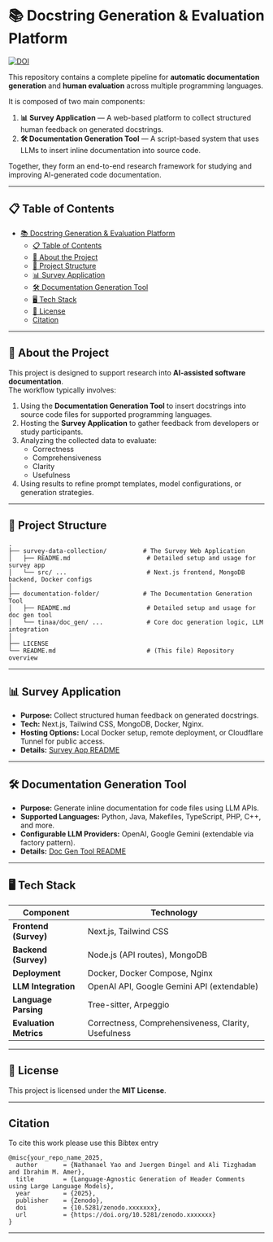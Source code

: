 # 📚 Docstring Generation & Evaluation Platform

[![DOI](https://zenodo.org/badge/DOI/10.5281/zenodo.16786536.svg)](https://doi.org/10.5281/zenodo.16786536)

This repository contains a complete pipeline for **automatic documentation generation** and **human evaluation** across multiple programming languages.

It is composed of two main components:

1. **📊 Survey Application** — A web-based platform to collect structured human feedback on generated docstrings.
2. **🛠️ Documentation Generation Tool** — A script-based system that uses LLMs to insert inline documentation into source code.

Together, they form an end-to-end research framework for studying and improving AI-generated code documentation.

---

## 📋 Table of Contents

- [📚 Docstring Generation \& Evaluation Platform](#-docstring-generation--evaluation-platform)
  - [📋 Table of Contents](#-table-of-contents)
  - [📖 About the Project](#-about-the-project)
  - [📂 Project Structure](#-project-structure)
  - [📊 Survey Application](#-survey-application)
  - [🛠️ Documentation Generation Tool](#️-documentation-generation-tool)
  - [🖥️ Tech Stack](#️-tech-stack)
  - [📜 License](#-license)
  - [Citation](#citation)

---

## 📖 About the Project

This project is designed to support research into **AI-assisted software documentation**.  
The workflow typically involves:

1. Using the **Documentation Generation Tool** to insert docstrings into source code files for supported programming languages.
2. Hosting the **Survey Application** to gather feedback from developers or study participants.
3. Analyzing the collected data to evaluate:
   - Correctness
   - Comprehensiveness
   - Clarity
   - Usefulness
4. Using results to refine prompt templates, model configurations, or generation strategies.

---

## 📂 Project Structure

```
.
├── survey-data-collection/          # The Survey Web Application
│   ├── README.md                     # Detailed setup and usage for survey app
│   └── src/ ...                      # Next.js frontend, MongoDB backend, Docker configs
│
├── documentation-folder/            # The Documentation Generation Tool
│   ├── README.md                     # Detailed setup and usage for doc gen tool
│   └── tinaa/doc_gen/ ...            # Core doc generation logic, LLM integration
│
├── LICENSE
└── README.md                         # (This file) Repository overview
```

---

## 📊 Survey Application

- **Purpose:** Collect structured human feedback on generated docstrings.
- **Tech:** Next.js, Tailwind CSS, MongoDB, Docker, Nginx.
- **Hosting Options:** Local Docker setup, remote deployment, or Cloudflare Tunnel for public access.
- **Details:** [Survey App README](survey-data-collection/README.md)

---

## 🛠️ Documentation Generation Tool

- **Purpose:** Generate inline documentation for code files using LLM APIs.
- **Supported Languages:** Python, Java, Makefiles, TypeScript, PHP, C++, and more.
- **Configurable LLM Providers:** OpenAI, Google Gemini (extendable via factory pattern).
- **Details:** [Doc Gen Tool README](documentation-generation/README.md)

---

## 🖥️ Tech Stack

| Component                  | Technology                                           |
|----------------------------|------------------------------------------------------|
| **Frontend (Survey)**      | Next.js, Tailwind CSS                                |
| **Backend (Survey)**       | Node.js (API routes), MongoDB                        |
| **Deployment**             | Docker, Docker Compose, Nginx                       |
| **LLM Integration**        | OpenAI API, Google Gemini API (extendable)           |
| **Language Parsing**       | Tree-sitter, Arpeggio                                |
| **Evaluation Metrics**     | Correctness, Comprehensiveness, Clarity, Usefulness  |

---

## 📜 License

This project is licensed under the **MIT License**.

---
## Citation
To cite this work please use this Bibtex entry
```
@misc{your_repo_name_2025,
  author       = {Nathanael Yao and Juergen Dingel and Ali Tizghadam and Ibrahim M. Amer},
  title        = {Language-Agnostic Generation of Header Comments using Large Language Models},
  year         = {2025},
  publisher    = {Zenodo},
  doi          = {10.5281/zenodo.xxxxxxx},
  url          = {https://doi.org/10.5281/zenodo.xxxxxxx}
}
```
---
